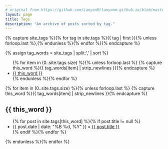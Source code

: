 ```yaml
---
# original from https://github.com/LanyonM/lanyonm.github.io/blob/master/tags.html
layout: page
title: Tags
description: "An archive of posts sorted by tag."
---
```


{% capture site_tags %}{% for tag in site.tags %}{{ tag | first }}{% unless forloop.last %},{% endunless %}{% endfor %}{% endcapture %}
<!-- site_tags: {{ site_tags }} -->
{% assign tag_words = site_tags | split:',' | sort %}
<!-- tag_words: {{ tag_words }} -->
<div id="tags">
  <ul class="tag-box inline">
  {% for item in (0..site.tags.size) %}{% unless forloop.last %}
    {% capture this_word %}{{ tag_words[item] | strip_newlines }}{% endcapture %}
    <li>
      <a href="#{{ this_word | cgi_escape }}">
        {{ this_word }}
        <!-- <span>{{ site.tags[this_word].size }}</span> -->
      </a>
    </li>
  {% endunless %}{% endfor %}
  </ul>

  {% for item in (0..site.tags.size) %}{% unless forloop.last %}
    {% capture this_word %}{{ tag_words[item] | strip_newlines }}{% endcapture %}
  <h2 id="{{ this_word | cgi_escape }}">{{ this_word }}</h2>
  <ul class="posts">
    {% for post in site.tags[this_word] %}{% if post.title != null %}
      <li itemscope>
        <span class="entry-date">
          <time datetime="{{ post.date | date_to_xmlschema }}" itemprop="datePublished">
            {{ post.date | date: "%B %d, %Y" }}
          </time>
        </span> &raquo;
        <a href="{{ post.url }}">
          {{ post.title }}
        </a>
      </li>
    {% endif %}{% endfor %}
  </ul>
  {% endunless %}{% endfor %}
</div>

